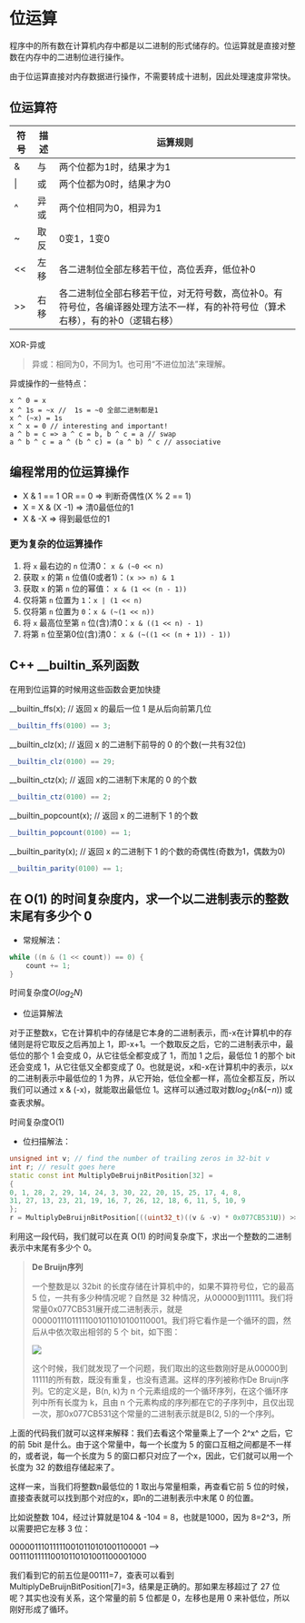 # 位运算

程序中的所有数在计算机内存中都是以二进制的形式储存的。位运算就是直接对整数在内存中的二进制位进行操作。

由于位运算直接对内存数据进行操作，不需要转成十进制，因此处理速度非常快。

## 位运算符

| 符号 | 描述 | 运算规则                                                     |
| ---- | ---- | ------------------------------------------------------------ |
| &    | 与   | 两个位都为1时，结果才为1                                     |
| \|   | 或   | 两个位都为0时，结果才为0                                     |
| ^    | 异或 | 两个位相同为0，相异为1                                       |
| ~    | 取反 | 0变1，1变0                                                   |
| <<   | 左移 | 各二进制位全部左移若干位，高位丢弃，低位补0                  |
| >>   | 右移 | 各二进制位全部右移若干位，对无符号数，高位补0。有符号位，各编译器处理方法不一样，有的补符号位（算术右移），有的补0（逻辑右移） |

XOR-异或

> 异或：相同为0，不同为1。也可用“不进位加法”来理解。

异或操作的一些特点：

```
x ^ 0 = x
x ^ 1s = ~x //  1s = ~0 全部二进制都是1
x ^ (~x) = 1s
x ^ x = 0 // interesting and important!
a ^ b = c => a ^ c = b, b ^ c = a // swap
a ^ b ^ c = a ^ (b ^ c) = (a ^ b) ^ c // associative
```

## 编程常用的位运算操作

* X & 1 == 1 OR == 0  => 判断奇偶性(X % 2 == 1)
* X = X & (X -1)  =>  清0最低位的1
* X & -X => 得到最低位的1

### 更为复杂的位运算操作

1.  将 `x` 最右边的 `n` 位清0： `x & (~0 << n)`
2.  获取 `x` 的第 `n` 位值(0或者1)：`(x >> n) & 1`
3.  获取 `x` 的第 `n` 位的幂值： `x & (1 << (n - 1))`
4.  仅将第 `n` 位置为 `1`：`x | (1 << n)`
5.  仅将第 `n` 位置为 `0`：`x & (~(1 << n))`
6.  将 `x` 最高位至第 `n` 位(含)清0：`x & ((1 << n) - 1)`
7.  将第 `n` 位至第0位(含)清0： `x & (~((1 << (n + 1)) - 1))`

## C++ \_\_builtin_系列函数

在用到位运算的时候用这些函数会更加快捷



__builtin_ffs(x); // 返回 x 的最后一位 1 是从后向前第几位

```c++
__builtin_ffs(0100) == 3;
```

__builtin_clz(x); // 返回 x 的二进制下前导的 0 的个数(一共有32位)

```c++
__builtin_clz(0100) == 29;
```

__builtin_ctz(x); // 返回 x的二进制下末尾的 0 的个数

```c++
__builtin_ctz(0100) == 2;
```

__builtin_popcount(x); // 返回 x 的二进制下 1 的个数

```c++
__builtin_popcount(0100) == 1;
```

__builtin_parity(x); // 返回 x 的二进制下 1 的个数的奇偶性(奇数为1，偶数为0)

```c++
__builtin_parity(0100) == 1;
```



## 在 O(1) 的时间复杂度内，求一个以二进制表示的整数末尾有多少个 0

* 常规解法：

```c++
while ((n & (1 << count)) == 0) {
	count += 1;
}
```

时间复杂度$O(log_2N)$

* 位运算解法

对于正整数x，它在计算机中的存储是它本身的二进制表示，而-x在计算机中的存储则是将它取反之后再加上 1，即-x+1。一个数取反之后，它的二进制表示中，最低位的那个 1 会变成 0，从它往低全都变成了 1，而加 1 之后，最低位 1 的那个 bit 还会变成 1，从它往低又全都变成了 0。也就是说，x和-x在计算机中的表示，以x的二进制表示中最低位的 1 为界，从它开始，低位全都一样，高位全都互反，所以我们可以通过 x & (-x)，就能取出最低位 1。这样可以通过取对数$log_2(n \& (-n))$ 或查表求解。

时间复杂度O(1)

* 位扫描解法：

```c++
unsigned int v; // find the number of trailing zeros in 32-bit v
int r; // result goes here
static const int MultiplyDeBruijnBitPosition[32] =
{
0, 1, 28, 2, 29, 14, 24, 3, 30, 22, 20, 15, 25, 17, 4, 8,
31, 27, 13, 23, 21, 19, 16, 7, 26, 12, 18, 6, 11, 5, 10, 9
};
r = MultiplyDeBruijnBitPosition[((uint32_t)((v & -v) * 0x077CB531U)) >> 27];
```

利用这一段代码，我们就可以在真 O(1) 的时间复杂度下，求出一个整数的二进制表示中末尾有多少个 0。

> **De Bruijn序列**
>
> 一个整数是以 32bit 的长度存储在计算机中的，如果不算符号位，它的最高 5 位，一共有多少种情况呢？自然是 32 种情况，从00000到11111。我们将常量0x077CB531展开成二进制表示，就是00000111011111001011010100110001。我们将它看作是一个循环的圆，然后从中依次取出相邻的 5 个 bit，如下图：
>
> ![](D:/gr/6688study/数据结构和算法学习笔记/img/位循环表示.png)
>
> 这个时候，我们就发现了一个问题，我们取出的这些数刚好是从00000到11111的所有数，既没有重复，也没有遗漏。这样的序列被称作De Bruijn序列。它的定义是，B(n, k)为 n 个元素组成的一个循环序列，在这个循环序列中所有长度为 k，且由 n 个元素构成的序列都在它的子序列中，且仅出现一次，那0x077CB531这个常量的二进制表示就是B(2, 5)的一个序列。

上面的代码我们就可以这样来解释：我们去看这个常量乘上了一个 2^x^ 之后，它的前 5bit 是什么。由于这个常量中，每一个长度为 5 的窗口互相之间都是不一样的，或者说，每一个长度为 5 的窗口都只对应了一个x，因此，它们就可以用一个长度为 32 的数组存储起来了。

这样一来，当我们将整数n最低位的 1 取出与常量相乘，再查看它前 5 位的时候，直接查表就可以找到那个对应的x，即n的二进制表示中末尾 0 的位置。

比如说整数 104，经过计算就是104 & -104 = 8，也就是1000，因为 8=2^3，所以需要把它左移 3 位：

000001110111110010110101001100001  -->  001110111110010110101001100001000

我们看到它的前五位是00111=7，查表可以看到MultiplyDeBruijnBitPosition[7]=3，结果是正确的。那如果左移超过了 27 位呢？其实也没有关系，这个常量的前 5 位都是 0，左移也是用 0 来补低位，所以刚好形成了循环。
